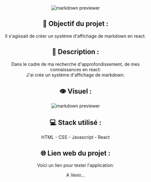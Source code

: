 <div align=center><img src="https://user-images.githubusercontent.com/27373255/132414599-9bedc014-0b67-437a-96e3-6e06baf948ea.png" alt="markdown previewer"/></div>
<h2 align=center>🎯 Objectif du projet :</h2>
<p align=center>Il s'agissait de créer un système d'affichage de markdown en react.</p>

<h2 align=center>📝 Description :</h2>

<p align=center>Dans le cadre de ma recherche d'approfondissement, de mes connaissances en react:</br>
J'ai crée un système d'affichage de markdown.</br>
</p>

<h2 align=center>👁️ Visuel :</h2>
<div align=center><img src="https://user-images.githubusercontent.com/27373255/132416167-5215f675-43cb-4b1f-87b7-1206294e0c1a.png" alt="markdown previewer"</div>

<h2 align=center>💻 Stack utilisé :</h2>

<p align=center>HTML - CSS - Javascript - React</p>

<h2 align=center>🌐 Lien web du projet :</h2>

<p align=center>Voici un lien pour tester l'application:<br />
  <center>A Venir...</center>
